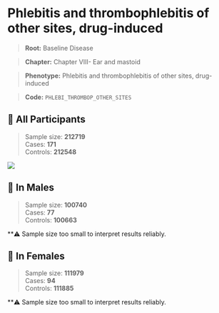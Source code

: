 # Phlebitis and thrombophlebitis of other sites, drug-induced

> **Root:** Baseline Disease  

> **Chapter:** Chapter VIII- Ear and mastoid  

> **Phenotype:** Phlebitis and thrombophlebitis of other sites, drug-induced  

> **Code:** `PHLEBI_THROMBOP_OTHER_SITES`

## 🧪 All Participants  
> Sample size: **212719**  
> Cases: **171**  
> Controls: **212548**
<img src="/Disease/Figures/ALL/Incidence/PHLEBI_THROMBOP_OTHER_SITES.png"/>
<CsvTable src="/public/Disease/Data/ALL/Incidence/COX_PHLEBI_THROMBOP_OTHER_SITES.csv" label="🔍 View full results" />

## 👨 In Males  
> Sample size: **100740**  
> Cases: **77**  
> Controls: **100663**

**⚠️ Sample size too small to interpret results reliably.


## 👩 In Females  
> Sample size: **111979**  
> Cases: **94**  
> Controls: **111885**

**⚠️ Sample size too small to interpret results reliably.

